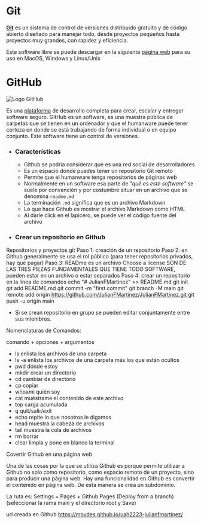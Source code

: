 # Git
[**Git**](https://www.git-scm.com/) es un sistema de control de versiones distribuido gratuito y de código abierto diseñado para manejar todo, desde proyectos pequeños hasta proyectos muy grandes, con rapidez y eficiencia.

Este software libre se puede descargar en la siguiente [página web](https://www.git-scm.com/download/) para su uso en MacOS, Windows y Linux/Unix

# GitHub
![Logo GitHub](https://www.drk.com.ar/2021/08/github.svg.png "GitHub")

Es una [plataforma](https://twitter.com/github) de desarrollo completa para crear, escalar y entregar software seguro. GitHub es un software, es una muestra pública de carpetas que se tienen en un ordenador y que el humanware puede tener certeza en donde se está trabajando de forma individual o en equipo conjunto. Este software tiene un control de versiones. 

- ### Características 
  - Github se podría considerar que es una red social de desarrolladores 
  - Es un espacio donde puedes tener un repositorio Git remoto
  - Permite que el humanware tenga repositorios de páginas web
  - Normalmente en un software esa parte de *"qué es este software"* se suele por convención y por costumbre situar en un archivo que se denomina `readme.md`
  - La terminación `.md` significa que es un archivo Markdown
  - Lo que hace Github es mostrar el archivo Markdown como HTML 
  - Al darle click en el lapicero, se puede ver el código fuente del archivo

- ### Crear un repositorio en Github



Repositorios y proyectos git
Paso 1: creación de un repositorio
Paso 2: en Github generalmente se usa el rol público (para tener repositorios privados, hay que pagar)
Paso 3: READme es un archivo 
Choose a license 
SON DE LAS TRES PIEZAS FUNDAMENTALES QUE TIENE TODO SOFTWARE, pueden estar en un archivo o estar separados
Paso 4: crear un repositorio en la linea de comandos
echo "# JulianFMartinez" >> README.md
        git init
        git add README.md
        git commit -m "first commit"
        git branch -M main
        git remote add origin https://github.com/JulianFMartinez/JulianFMartinez.git
        git push -u origin main

- Si se crean repositorio en grupo se pueden editar conjuntamente entre sus miembros.

Nomenclaturas de Comandos:

comando + opciones + argumentos

- ls            enlista los archivos de una carpeta
- ls -a         enlista los archivos de una carpeta más los que están ocultos
- pwd           dónde estoy
- mkdir         crear un directorio
- cd            cambiar de directorio
- cp            copiar
- whoami        quién soy
- cat           muéstrame el contenido de este archivo
- top           carga acumulada
- q             quit/salir/exit
- echo          repite lo que nosotros le digamos
- head          muestra la cabeza de archivos
- tail          muestra la cola de archivos
- rm            borrar
- clear         limpia y pone en blanco la terminal

Covertir Github en una página web

Una de las cosas por la que se utiliza Github es porque permite utilizar a Github no solo como repositorio, como espacio remoto de un proyecto, sino para  producir una página web.
Hay una funcionalidad en Github es convertir el contenido en página web. De esta manera se crea un subdominio.

La ruta es: Settings + Pages + Github Pages (Deploy from a branch) (seleccionar la rama main y el directorio root y Save)

url creada en Github https://mpvdes.github.io/uah2223-julianfmartinez/

